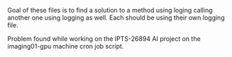 Goal of these files is to find a solution to a method using loging calling another 
one using logging as well. Each should be using their own logging file.

Problem found while working on the IPTS-26894 AI project on the imaging01-gpu machine cron job script.